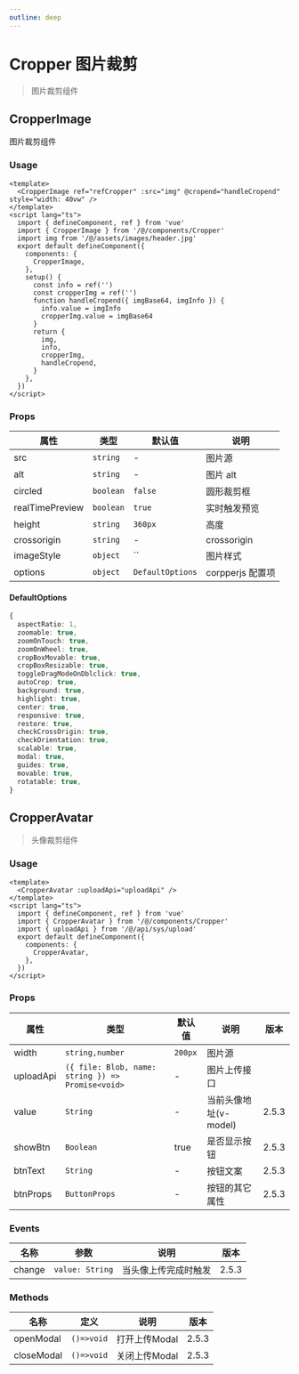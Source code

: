 ```yaml
---
outline: deep
---
```


# Cropper 图片裁剪

> 图片裁剪组件

## CropperImage

图片裁剪组件

### Usage

```vue
<template>
  <CropperImage ref="refCropper" :src="img" @cropend="handleCropend" style="width: 40vw" />
</template>
<script lang="ts">
  import { defineComponent, ref } from 'vue'
  import { CropperImage } from '/@/components/Cropper'
  import img from '/@/assets/images/header.jpg'
  export default defineComponent({
    components: {
      CropperImage,
    },
    setup() {
      const info = ref('')
      const cropperImg = ref('')
      function handleCropend({ imgBase64, imgInfo }) {
        info.value = imgInfo
        cropperImg.value = imgBase64
      }
      return {
        img,
        info,
        cropperImg,
        handleCropend,
      }
    },
  })
</script>
```

### Props

| 属性              | 类型        | 默认值              | 说明            |
|-----------------|-----------|------------------|---------------|
| src             | `string`  | -                | 图片源           |
| alt             | `string`  | -                | 图片 alt        |
| circled         | `boolean` | `false`          | 圆形裁剪框         |
| realTimePreview | `boolean` | `true`           | 实时触发预览        |
| height          | `string`  | `360px`          | 高度            |
| crossorigin     | `string`  | -                | crossorigin   |
| imageStyle      | `object`  | ``               | 图片样式          |
| options         | `object`  | `DefaultOptions` | corpperjs 配置项 |

#### DefaultOptions

```ts
{
  aspectRatio: 1,
  zoomable: true,
  zoomOnTouch: true,
  zoomOnWheel: true,
  cropBoxMovable: true,
  cropBoxResizable: true,
  toggleDragModeOnDblclick: true,
  autoCrop: true,
  background: true,
  highlight: true,
  center: true,
  responsive: true,
  restore: true,
  checkCrossOrigin: true,
  checkOrientation: true,
  scalable: true,
  modal: true,
  guides: true,
  movable: true,
  rotatable: true,
}
```

## CropperAvatar

> 头像裁剪组件

### Usage

```vue
<template>
  <CropperAvatar :uploadApi="uploadApi" />
</template>
<script lang="ts">
  import { defineComponent, ref } from 'vue'
  import { CropperAvatar } from '/@/components/Cropper'
  import { uploadApi } from '/@/api/sys/upload'
  export default defineComponent({
    components: {
      CropperAvatar,
    },
  })
</script>
```

### Props

| 属性        | 类型                                                | 默认值     | 说明              | 版本    |
|-----------|---------------------------------------------------|---------|-----------------|-------|
| width     | `string,number`                                   | `200px` | 图片源             |       |
| uploadApi | `({ file: Blob, name: string }) => Promise<void>` | -       | 图片上传接口          |       |
| value     | `String`                                          | -       | 当前头像地址(v-model) | 2.5.3 |
| showBtn   | `Boolean`                                         | true    | 是否显示按钮          | 2.5.3 |
| btnText   | `String`                                          | -       | 按钮文案            | 2.5.3 |
| btnProps  | `ButtonProps`                                     | -       | 按钮的其它属性         | 2.5.3 |

### Events

| 名称     | 参数              | 说明         | 版本    |
|--------|-----------------|------------|-------|
| change | `value: String` | 当头像上传完成时触发 | 2.5.3 |

### Methods

| 名称         | 定义         | 说明        | 版本    |
|------------|------------|-----------|-------|
| openModal  | `()=>void` | 打开上传Modal | 2.5.3 |
| closeModal | `()=>void` | 关闭上传Modal | 2.5.3 |

